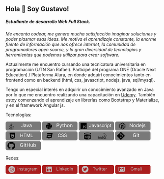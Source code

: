 ## Hola 👋 Soy Gustavo!
##### Estudiante de desarrollo Web Full Stack.
*Me encanta codear, me genera mucha satisfacción imaginar soluciones y poder plasmar esas ideas. Me motiva el aprendizaje constante, la enorme fuente de información que nos ofrece internet, la comunidad de programadores open source, y la gran diversidad de tecnologías y herramientas que podemos utilizar para crear software.*

Actualmente me encuentro cursando una tecnicatura universitaria en programación (UTN San Rafael).
Participé del programa ONE (Oracle Next Education) / Plataforma Alura, en donde adquirí conocimientos tanto en frontend como en backend (html, css, javascript, nodejs, java, sql/mysql).


Tengo un especial interés en adquirir un conocimiento avanzado en Java por lo que me encuentro realizando una capacitación en [Udemy](https://www.udemy.com/course/master-completo-java-de-cero-a-experto/).
También estoy comenzando el aprendizaje en librerías como Bootstrap y Materialize, y en el framework Angular js.

Tecnologías:

![Java](https://github.com/gusdellac/gusdellac/blob/main/tecnologias/Java.png) ![Python](https://github.com/gusdellac/gusdellac/blob/main/tecnologias/Python.png) ![Javascript](https://github.com/gusdellac/gusdellac/blob/main/tecnologias/Javascript.png) ![Nodejs](https://github.com/gusdellac/gusdellac/blob/main/tecnologias/Nodejs.png) ![HTML](https://github.com/gusdellac/gusdellac/blob/main/tecnologias/HTML.png) ![CSS](https://github.com/gusdellac/gusdellac/blob/main/tecnologias/CSS.png) ![SQLMYSQL](https://github.com/gusdellac/gusdellac/blob/main/tecnologias/SQLMYSQL.png) ![GIT](https://github.com/gusdellac/gusdellac/blob/main/tecnologias/Git.png) ![GitHub](https://github.com/gusdellac/gusdellac/blob/main/tecnologias/github-component.png)

Redes: 

[![Instagram](https://github.com/gusdellac/gusdellac/blob/main/socialmedia/instagram.png)](http://instagram.com/gustavodellac) [![Linkedin](https://github.com/gusdellac/gusdellac/blob/main/socialmedia/Linkedin.png)](https://www.linkedin.com/in/gustavo-de-llac-2803b5177/) [![Twitter](https://github.com/gusdellac/gusdellac/blob/main/socialmedia/Twiiter.png)](https://twitter.com/gus_dellac) [![Gmail](https://github.com/gusdellac/gusdellac/blob/main/socialmedia/Gmail.png)](gustavodellac@gmail.com) 


